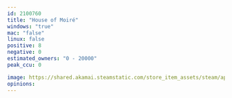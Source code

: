 ```yaml
---
id: 2100760
title: "House of Moiré"
windows: "true"
mac: "false"
linux: false
positive: 8
negative: 0
estimated_owners: "0 - 20000"
peak_ccu: 0

image: https://shared.akamai.steamstatic.com/store_item_assets/steam/apps/2100760/header.jpg?t=1689288288
opinions:
---
```

